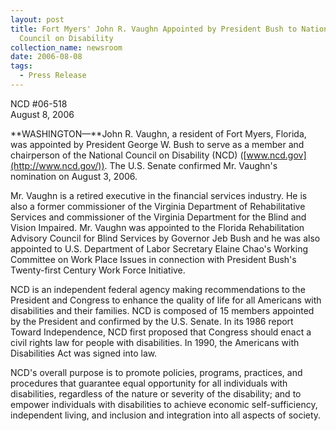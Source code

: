 ```yaml
---
layout: post
title: Fort Myers' John R. Vaughn Appointed by President Bush to National
  Council on Disability
collection_name: newsroom
date: 2006-08-08
tags:
  - Press Release
---
```


NCD #06-518\
August 8, 2006

**WASHINGTON—**John R. Vaughn, a resident of Fort Myers, Florida, was appointed by President George W. Bush to serve as a member and chairperson of the National Council on Disability (NCD) ([www.ncd.gov](http://www.ncd.gov/)). The U.S. Senate confirmed Mr. Vaughn's nomination on August 3, 2006.

Mr. Vaughn is a retired executive in the financial services industry. He is also a former commissioner of the Virginia Department of Rehabilitative Services and commissioner of the Virginia Department for the Blind and Vision Impaired. Mr. Vaughn was appointed to the Florida Rehabilitation Advisory Council for Blind Services by Governor Jeb Bush and he was also appointed to U.S. Department of Labor Secretary Elaine Chao's Working Committee on Work Place Issues in connection with President Bush's Twenty-first Century Work Force Initiative.

NCD is an independent federal agency making recommendations to the President and Congress to enhance the quality of life for all Americans with disabilities and their families. NCD is composed of 15 members appointed by the President and confirmed by the U.S. Senate. In its 1986 report Toward Independence, NCD first proposed that Congress should enact a civil rights law for people with disabilities. In 1990, the Americans with Disabilities Act was signed into law.

NCD's overall purpose is to promote policies, programs, practices, and procedures that guarantee equal opportunity for all individuals with disabilities, regardless of the nature or severity of the disability; and to empower individuals with disabilities to achieve economic self-sufficiency, independent living, and inclusion and integration into all aspects of society.
